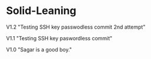 # Solid-Leaning
V1.2 "Testing SSH key passwodless commit 2nd attempt"

V1.1 "Testing SSH key paswordless commit"

V1.0 "Sagar is a good boy."

